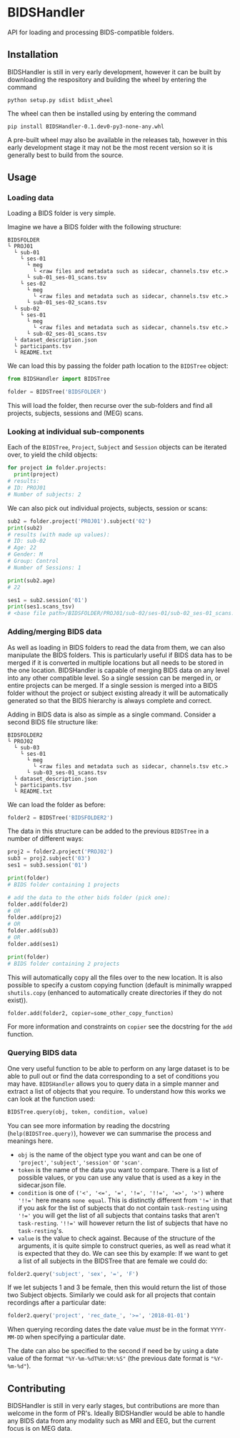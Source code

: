 # BIDSHandler
API for loading and processing BIDS-compatible folders.

## Installation

BIDSHandler is still in very early development, however it can be built by downloading the respository and building the wheel by entering the command
```
python setup.py sdist bdist_wheel
```

The wheel can then be installed using by entering the command
```
pip install BIDSHandler-0.1.dev0-py3-none-any.whl
```

A pre-built wheel may also be available in the releases tab, however in this early development stage it may not be the most recent version so it is generally best to build from the source.

## Usage

### Loading data

Loading a BIDS folder is very simple.

Imagine we have a BIDS folder with the following structure:
```
BIDSFOLDER
└ PROJ01
  └ sub-01
    └ ses-01
      └ meg
        └ <raw files and metadata such as sidecar, channels.tsv etc.>
      └ sub-01_ses-01_scans.tsv
    └ ses-02
      └ meg
        └ <raw files and metadata such as sidecar, channels.tsv etc.>
      └ sub-01_ses-02_scans.tsv
  └ sub-02
    └ ses-01
      └ meg
        └ <raw files and metadata such as sidecar, channels.tsv etc.>
      └ sub-02_ses-01_scans.tsv
  └ dataset_description.json
  └ participants.tsv
  └ README.txt
```

We can load this by passing the folder path location to the `BIDSTree` object:

```python
from BIDSHandler import BIDSTree

folder = BIDSTree('BIDSFOLDER')
```

This will load the folder, then recurse over the sub-folders and find all projects, subjects, sessions and (MEG) scans.

### Looking at individual sub-components

Each of the `BIDSTree`, `Project`, `Subject` and `Session` objects can be iterated over, to yield the child objects:

```python
for project in folder.projects:
  print(project)
# results:
# ID: PROJ01
# Number of subjects: 2
```

We can also pick out individual projects, subjects, session or scans:

```python
sub2 = folder.project('PROJ01').subject('02')
print(sub2)
# results (with made up values):
# ID: sub-02
# Age: 22
# Gender: M
# Group: Control
# Number of Sessions: 1

print(sub2.age)
# 22

ses1 = sub2.session('01')
print(ses1.scans_tsv)
# <base file path>/BIDSFOLDER/PROJ01/sub-02/ses-01/sub-02_ses-01_scans.tsv
```

### Adding/merging BIDS data

As well as loading in BIDS folders to read the data from them, we can also manipulate the BIDS folders.
This is particularly useful if BIDS data has to be merged if it is converted in multiple locations but all needs to be stored in the one location.
BIDSHandler is capable of merging BIDS data on any level into any other compatible level.
So a single session can be merged in, or entire projects can be merged.
If a single session is merged into a BIDS folder without the project or subject existing already it will be automatically generated so that the BIDS hierarchy is always complete and correct.

Adding in BIDS data is also as simple as a single command.
Consider a second BIDS file structure like:
```
BIDSFOLDER2
└ PROJ02
  └ sub-03
    └ ses-01
      └ meg
        └ <raw files and metadata such as sidecar, channels.tsv etc.>
      └ sub-03_ses-01_scans.tsv
  └ dataset_description.json
  └ participants.tsv
  └ README.txt
```

We can load the folder as before:
```python
folder2 = BIDSTree('BIDSFOLDER2')
```

The data in this structure can be added to the previous `BIDSTree` in a number of different ways:
```python
proj2 = folder2.project('PROJ02')
sub3 = proj2.subject('03')
ses1 = sub3.session('01')

print(folder)
# BIDS folder containing 1 projects

# add the data to the other bids folder (pick one):
folder.add(folder2)
# OR
folder.add(proj2)
# OR
folder.add(sub3)
# OR
folder.add(ses1)

print(folder)
# BIDS folder containing 2 projects
```

This will automatically copy all the files over to the new location.
It is also possible to specify a custom copying function (default is minimally wrapped `shutils.copy` (enhanced to automatically create directories if they do not exist)).

```python
folder.add(folder2, copier=some_other_copy_function)
```
For more information and constraints on `copier` see the docstring for the `add` function.

### Querying BIDS data

One very useful function to be able to perform on any large dataset is to be able to pull out or find the data corresponding to a set of conditions you may have.
`BIDSHandler` allows you to query data in a simple manner and extract a list of objects that you require.
To understand how this works we can look at the function used:

```python
BIDSTree.query(obj, token, condition, value)
```
You can see more information by reading the docstring (`help(BIDSTree.query)`), however we can summarise the process and meanings here.
 - `obj` is the name of the object type you want and can be one of `'project'`, `'subject'`, `'session'` or `'scan'`.
 - `token` is the name of the data you want to compare. There is a list of possible values, or you can use any value that is used as a key in the sidecar.json file.
 - `condition` is one of `('<', '<=', '=', '!=', '!!=', '=>', '>')` where `'!!='` here means `none equal`. This is distinctly different from `'!='` in that if you ask for the list of subjects that do not contain `task-resting` using `'!='` you will get the list of all subjects that contains tasks that aren't `task-resting`. `'!!='` will however return the list of subjects that have no `task-resting`'s.
 - `value` is the value to check against.
Because of the structure of the arguments, it is quite simple to construct queries, as well as read what it is expected that they do. We can see this by example:
If we want to get a list of all subjects in the BIDSTree that are female we could do:

```python
folder2.query('subject', 'sex', '=', 'F')
```
If we let subjects 1 and 3 be female, then this would return the list of those two Subject objects.
Similarly we could ask for all projects that contain recordings after a particular date:
```python
folder2.query('project', 'rec_date_', '>=', '2018-01-01')
```
When querying recording dates the date value *must* be in the format `YYYY-MM-DD` when specifying a particular date.

The date can also be specified to the second if need be by using a date value of the format `"%Y-%m-%dT%H:%M:%S"` (the previous date format is `"%Y-%m-%d"`).

## Contributing

BIDSHandler is still in very early stages, but contributions are more than welcome in the form of PR's.
Ideally BIDSHandler would be able to handle any BIDS data from any modality such as MRI and EEG, but the current focus is on MEG data.
